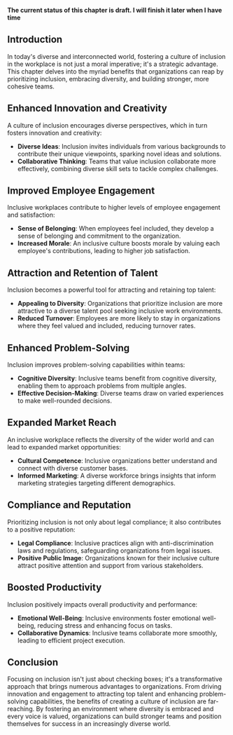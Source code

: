 **The current status of this chapter is draft. I will finish it later when I have time**

Introduction
------------

In today's diverse and interconnected world, fostering a culture of inclusion in the workplace is not just a moral imperative; it's a strategic advantage. This chapter delves into the myriad benefits that organizations can reap by prioritizing inclusion, embracing diversity, and building stronger, more cohesive teams.

Enhanced Innovation and Creativity
----------------------------------

A culture of inclusion encourages diverse perspectives, which in turn fosters innovation and creativity:

* **Diverse Ideas**: Inclusion invites individuals from various backgrounds to contribute their unique viewpoints, sparking novel ideas and solutions.
* **Collaborative Thinking**: Teams that value inclusion collaborate more effectively, combining diverse skill sets to tackle complex challenges.

Improved Employee Engagement
----------------------------

Inclusive workplaces contribute to higher levels of employee engagement and satisfaction:

* **Sense of Belonging**: When employees feel included, they develop a sense of belonging and commitment to the organization.
* **Increased Morale**: An inclusive culture boosts morale by valuing each employee's contributions, leading to higher job satisfaction.

Attraction and Retention of Talent
----------------------------------

Inclusion becomes a powerful tool for attracting and retaining top talent:

* **Appealing to Diversity**: Organizations that prioritize inclusion are more attractive to a diverse talent pool seeking inclusive work environments.
* **Reduced Turnover**: Employees are more likely to stay in organizations where they feel valued and included, reducing turnover rates.

Enhanced Problem-Solving
------------------------

Inclusion improves problem-solving capabilities within teams:

* **Cognitive Diversity**: Inclusive teams benefit from cognitive diversity, enabling them to approach problems from multiple angles.
* **Effective Decision-Making**: Diverse teams draw on varied experiences to make well-rounded decisions.

Expanded Market Reach
---------------------

An inclusive workplace reflects the diversity of the wider world and can lead to expanded market opportunities:

* **Cultural Competence**: Inclusive organizations better understand and connect with diverse customer bases.
* **Informed Marketing**: A diverse workforce brings insights that inform marketing strategies targeting different demographics.

Compliance and Reputation
-------------------------

Prioritizing inclusion is not only about legal compliance; it also contributes to a positive reputation:

* **Legal Compliance**: Inclusive practices align with anti-discrimination laws and regulations, safeguarding organizations from legal issues.
* **Positive Public Image**: Organizations known for their inclusive culture attract positive attention and support from various stakeholders.

Boosted Productivity
--------------------

Inclusion positively impacts overall productivity and performance:

* **Emotional Well-Being**: Inclusive environments foster emotional well-being, reducing stress and enhancing focus on tasks.
* **Collaborative Dynamics**: Inclusive teams collaborate more smoothly, leading to efficient project execution.

Conclusion
----------

Focusing on inclusion isn't just about checking boxes; it's a transformative approach that brings numerous advantages to organizations. From driving innovation and engagement to attracting top talent and enhancing problem-solving capabilities, the benefits of creating a culture of inclusion are far-reaching. By fostering an environment where diversity is embraced and every voice is valued, organizations can build stronger teams and position themselves for success in an increasingly diverse world.
